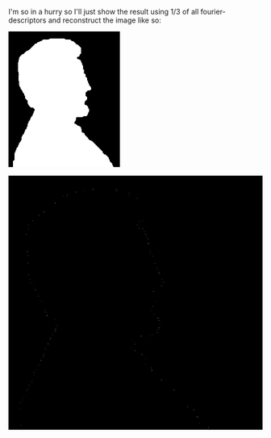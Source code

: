 I'm so in a hurry so I'll just show the result using 1/3 of all fourier-descriptors and reconstruct the image like so:

![origin](licoln.tif)

![reconstruction](reconstruct_result.jpg)